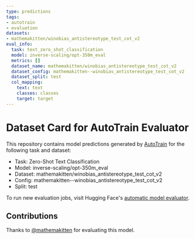 ```yaml
---
type: predictions
tags:
- autotrain
- evaluation
datasets:
- mathemakitten/winobias_antistereotype_test_cot_v2
eval_info:
  task: text_zero_shot_classification
  model: inverse-scaling/opt-350m_eval
  metrics: []
  dataset_name: mathemakitten/winobias_antistereotype_test_cot_v2
  dataset_config: mathemakitten--winobias_antistereotype_test_cot_v2
  dataset_split: test
  col_mapping:
    text: text
    classes: classes
    target: target
---
```

# Dataset Card for AutoTrain Evaluator

This repository contains model predictions generated by [AutoTrain](https://huggingface.co/autotrain) for the following task and dataset:

* Task: Zero-Shot Text Classification
* Model: inverse-scaling/opt-350m_eval
* Dataset: mathemakitten/winobias_antistereotype_test_cot_v2
* Config: mathemakitten--winobias_antistereotype_test_cot_v2
* Split: test

To run new evaluation jobs, visit Hugging Face's [automatic model evaluator](https://huggingface.co/spaces/autoevaluate/model-evaluator).

## Contributions

Thanks to [@mathemakitten](https://huggingface.co/mathemakitten) for evaluating this model.